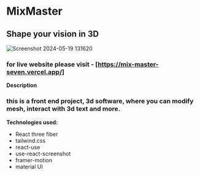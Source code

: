 # MixMaster
## Shape your vision in 3D

![Screenshot 2024-05-19 131620](https://github.com/lukaChikashvili/MixMaster/assets/143882058/6a84b05a-4588-4f3d-a2d9-df9c460679a8)

### for live website please visit - [https://mix-master-seven.vercel.app/] ###

**Description**

### this is a front end project, 3d software, where you can modify mesh, interact with 3d text and more. ###

**Technologies used:**
- React three fiber
- tailwind.css
- react-use
- use-react-screenshot
- framer-motion
- material UI

  

